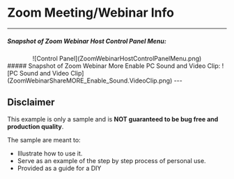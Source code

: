 # Zoom Meeting/Webinar Info

---
##### Snapshot of Zoom Webinar Host Control Panel Menu:
<center>
![Control Panel](ZoomWebinarHostControlPanelMenu.png)</center>
##### Snapshot of Zoom Webinar More Enable PC Sound and Video Clip:
![PC Sound and Video Clip](ZoomWebinarShareMORE_Enable_Sound.VideoClip.png)
---













## Disclaimer
This example is only a sample and is **NOT guaranteed to be bug free and production quality**.

The sample are meant to:
- Illustrate how to use it.
- Serve as an example of the step by step process of personal use.
- Provided as a guide for a DIY
